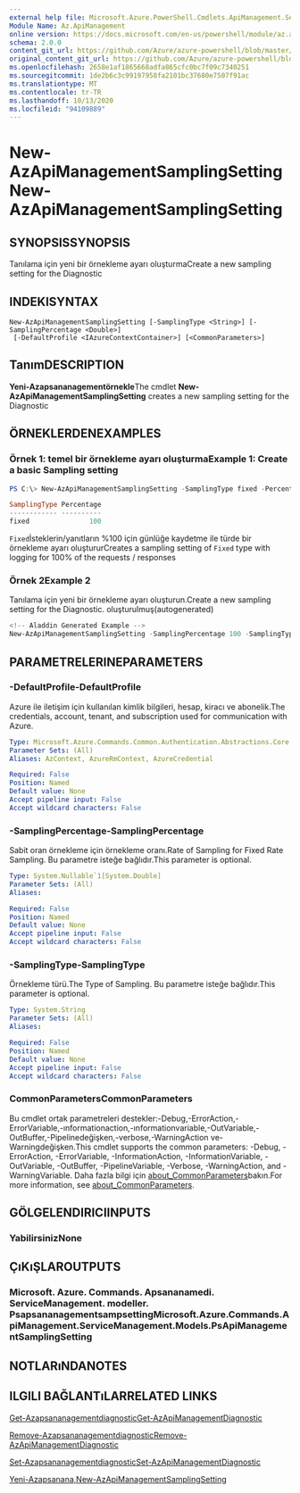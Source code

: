 ```yaml
---
external help file: Microsoft.Azure.PowerShell.Cmdlets.ApiManagement.ServiceManagement.dll-Help.xml
Module Name: Az.ApiManagement
online version: https://docs.microsoft.com/en-us/powershell/module/az.apimanagement/new-azapimanagementsamplingsetting
schema: 2.0.0
content_git_url: https://github.com/Azure/azure-powershell/blob/master/src/ApiManagement/ApiManagement/help/New-AzApiManagementSamplingSetting.md
original_content_git_url: https://github.com/Azure/azure-powershell/blob/master/src/ApiManagement/ApiManagement/help/New-AzApiManagementSamplingSetting.md
ms.openlocfilehash: 2658e1af1865668adfa865cfc0bc7f09c7340251
ms.sourcegitcommit: 1de2b6c3c99197958fa2101bc37680e7507f91ac
ms.translationtype: MT
ms.contentlocale: tr-TR
ms.lasthandoff: 10/13/2020
ms.locfileid: "94109889"
---
```

# <span data-ttu-id="d3e20-101">New-AzApiManagementSamplingSetting</span><span class="sxs-lookup"><span data-stu-id="d3e20-101">New-AzApiManagementSamplingSetting</span></span>

## <span data-ttu-id="d3e20-102">SYNOPSIS</span><span class="sxs-lookup"><span data-stu-id="d3e20-102">SYNOPSIS</span></span>
<span data-ttu-id="d3e20-103">Tanılama için yeni bir örnekleme ayarı oluşturma</span><span class="sxs-lookup"><span data-stu-id="d3e20-103">Create a new sampling setting for the Diagnostic</span></span>

## <span data-ttu-id="d3e20-104">INDEKI</span><span class="sxs-lookup"><span data-stu-id="d3e20-104">SYNTAX</span></span>

```
New-AzApiManagementSamplingSetting [-SamplingType <String>] [-SamplingPercentage <Double>]
 [-DefaultProfile <IAzureContextContainer>] [<CommonParameters>]
```

## <span data-ttu-id="d3e20-105">Tanım</span><span class="sxs-lookup"><span data-stu-id="d3e20-105">DESCRIPTION</span></span>
<span data-ttu-id="d3e20-106">**Yeni-Azapsananagementörnekle**</span><span class="sxs-lookup"><span data-stu-id="d3e20-106">The cmdlet **New-AzApiManagementSamplingSetting** creates a new sampling setting for the Diagnostic</span></span>

## <span data-ttu-id="d3e20-107">ÖRNEKLERDEN</span><span class="sxs-lookup"><span data-stu-id="d3e20-107">EXAMPLES</span></span>

### <span data-ttu-id="d3e20-108">Örnek 1: temel bir örnekleme ayarı oluşturma</span><span class="sxs-lookup"><span data-stu-id="d3e20-108">Example 1: Create a basic Sampling setting</span></span>
```powershell
PS C:\> New-AzApiManagementSamplingSetting -SamplingType fixed -Percentage 100

SamplingType Percentage
------------ ----------
fixed               100
```

<span data-ttu-id="d3e20-109">`Fixed`İsteklerin/yanıtların %100 için günlüğe kaydetme ile türde bir örnekleme ayarı oluşturur</span><span class="sxs-lookup"><span data-stu-id="d3e20-109">Creates a sampling setting of `Fixed` type with logging for 100% of the requests / responses</span></span>

### <span data-ttu-id="d3e20-110">Örnek 2</span><span class="sxs-lookup"><span data-stu-id="d3e20-110">Example 2</span></span>

<span data-ttu-id="d3e20-111">Tanılama için yeni bir örnekleme ayarı oluşturun.</span><span class="sxs-lookup"><span data-stu-id="d3e20-111">Create a new sampling setting for the Diagnostic.</span></span> <span data-ttu-id="d3e20-112">oluşturulmuş</span><span class="sxs-lookup"><span data-stu-id="d3e20-112">(autogenerated)</span></span>

```powershell
<!-- Aladdin Generated Example --> 
New-AzApiManagementSamplingSetting -SamplingPercentage 100 -SamplingType fixed
```

## <span data-ttu-id="d3e20-113">PARAMETRELERINE</span><span class="sxs-lookup"><span data-stu-id="d3e20-113">PARAMETERS</span></span>

### <span data-ttu-id="d3e20-114">-DefaultProfile</span><span class="sxs-lookup"><span data-stu-id="d3e20-114">-DefaultProfile</span></span>
<span data-ttu-id="d3e20-115">Azure ile iletişim için kullanılan kimlik bilgileri, hesap, kiracı ve abonelik.</span><span class="sxs-lookup"><span data-stu-id="d3e20-115">The credentials, account, tenant, and subscription used for communication with Azure.</span></span>

```yaml
Type: Microsoft.Azure.Commands.Common.Authentication.Abstractions.Core.IAzureContextContainer
Parameter Sets: (All)
Aliases: AzContext, AzureRmContext, AzureCredential

Required: False
Position: Named
Default value: None
Accept pipeline input: False
Accept wildcard characters: False
```

### <span data-ttu-id="d3e20-116">-SamplingPercentage</span><span class="sxs-lookup"><span data-stu-id="d3e20-116">-SamplingPercentage</span></span>
<span data-ttu-id="d3e20-117">Sabit oran örnekleme için örnekleme oranı.</span><span class="sxs-lookup"><span data-stu-id="d3e20-117">Rate of Sampling for Fixed Rate Sampling.</span></span> <span data-ttu-id="d3e20-118">Bu parametre isteğe bağlıdır.</span><span class="sxs-lookup"><span data-stu-id="d3e20-118">This parameter is optional.</span></span>

```yaml
Type: System.Nullable`1[System.Double]
Parameter Sets: (All)
Aliases:

Required: False
Position: Named
Default value: None
Accept pipeline input: False
Accept wildcard characters: False
```

### <span data-ttu-id="d3e20-119">-SamplingType</span><span class="sxs-lookup"><span data-stu-id="d3e20-119">-SamplingType</span></span>
<span data-ttu-id="d3e20-120">Örnekleme türü.</span><span class="sxs-lookup"><span data-stu-id="d3e20-120">The Type of Sampling.</span></span>
<span data-ttu-id="d3e20-121">Bu parametre isteğe bağlıdır.</span><span class="sxs-lookup"><span data-stu-id="d3e20-121">This parameter is optional.</span></span>

```yaml
Type: System.String
Parameter Sets: (All)
Aliases:

Required: False
Position: Named
Default value: None
Accept pipeline input: False
Accept wildcard characters: False
```

### <span data-ttu-id="d3e20-122">CommonParameters</span><span class="sxs-lookup"><span data-stu-id="d3e20-122">CommonParameters</span></span>
<span data-ttu-id="d3e20-123">Bu cmdlet ortak parametreleri destekler:-Debug,-ErrorAction,-ErrorVariable,-ınformationaction,-ınformationvariable,-OutVariable,-OutBuffer,-Pipelinedeğişken,-verbose,-WarningAction ve-Warningdeğişken.</span><span class="sxs-lookup"><span data-stu-id="d3e20-123">This cmdlet supports the common parameters: -Debug, -ErrorAction, -ErrorVariable, -InformationAction, -InformationVariable, -OutVariable, -OutBuffer, -PipelineVariable, -Verbose, -WarningAction, and -WarningVariable.</span></span> <span data-ttu-id="d3e20-124">Daha fazla bilgi için [about_CommonParameters](http://go.microsoft.com/fwlink/?LinkID=113216)bakın.</span><span class="sxs-lookup"><span data-stu-id="d3e20-124">For more information, see [about_CommonParameters](http://go.microsoft.com/fwlink/?LinkID=113216).</span></span>

## <span data-ttu-id="d3e20-125">GÖLGELENDIRICI</span><span class="sxs-lookup"><span data-stu-id="d3e20-125">INPUTS</span></span>

### <span data-ttu-id="d3e20-126">Yabilirsiniz</span><span class="sxs-lookup"><span data-stu-id="d3e20-126">None</span></span>

## <span data-ttu-id="d3e20-127">ÇıKıŞLAR</span><span class="sxs-lookup"><span data-stu-id="d3e20-127">OUTPUTS</span></span>

### <span data-ttu-id="d3e20-128">Microsoft. Azure. Commands. Apsananamedi. ServiceManagement. modeller. Psapsananagementsampsetting</span><span class="sxs-lookup"><span data-stu-id="d3e20-128">Microsoft.Azure.Commands.ApiManagement.ServiceManagement.Models.PsApiManagementSamplingSetting</span></span>

## <span data-ttu-id="d3e20-129">NOTLARıNDA</span><span class="sxs-lookup"><span data-stu-id="d3e20-129">NOTES</span></span>

## <span data-ttu-id="d3e20-130">ILGILI BAĞLANTıLAR</span><span class="sxs-lookup"><span data-stu-id="d3e20-130">RELATED LINKS</span></span>

[<span data-ttu-id="d3e20-131">Get-Azapsananagementdiagnostic</span><span class="sxs-lookup"><span data-stu-id="d3e20-131">Get-AzApiManagementDiagnostic</span></span>](./Get-AzApiManagementDiagnostic.md)

[<span data-ttu-id="d3e20-132">Remove-Azapsananagementdiagnostic</span><span class="sxs-lookup"><span data-stu-id="d3e20-132">Remove-AzApiManagementDiagnostic</span></span>](./Remove-AzApiManagementDiagnostic.md)

[<span data-ttu-id="d3e20-133">Set-Azapsananagementdiagnostic</span><span class="sxs-lookup"><span data-stu-id="d3e20-133">Set-AzApiManagementDiagnostic</span></span>](./Set-AzApiManagementDiagnostic.md)

[<span data-ttu-id="d3e20-134">Yeni-Azapsanana,</span><span class="sxs-lookup"><span data-stu-id="d3e20-134">New-AzApiManagementSamplingSetting</span></span>](./New-AzApiManagementHttpMessageDiagnostic.md)
